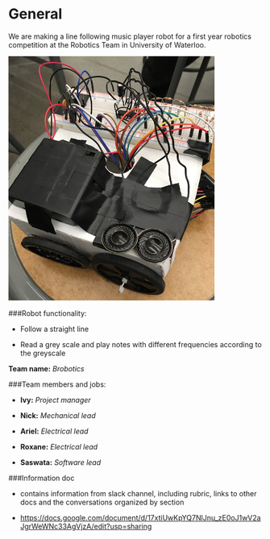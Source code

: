 # General
We are making a line following music player robot for a first year robotics competition at the Robotics Team in University of Waterloo. 

![](https://raw.githubusercontent.com/BroboticsRoboticsComp/General/master/Robot.JPG)

###Robot functionality:

- Follow a straight line

- Read a grey scale and play notes with different frequencies according to the greyscale

**Team name:** _Brobotics_


###Team members and jobs:

  - **Ivy:** _Project manager_
  
  - **Nick:** _Mechanical lead_
  
  - **Ariel:** _Electrical lead_
  
  - **Roxane:** _Electrical lead_
  
  - **Saswata:** _Software lead_
  


###Information doc

  - contains information from slack channel, including rubric, links to other docs and the conversations organized by section
  
  - https://docs.google.com/document/d/17xtiUwKpYQ7NlJnu_zE0oJ1wV2aJgrWeWNc33AgVjzA/edit?usp=sharing
